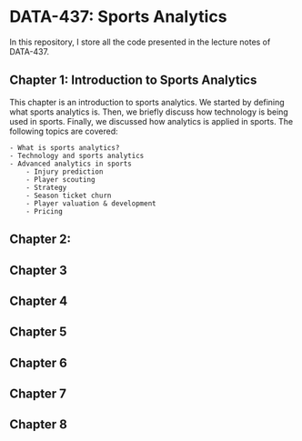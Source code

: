 # DATA-437: Sports Analytics

In this repository, I store all the code presented in the lecture notes of DATA-437.

## Chapter 1: Introduction to Sports Analytics

This chapter is an introduction to sports analytics. We started by defining what sports analytics is. Then, we briefly discuss how technology is being used in sports. Finally, we discussed how analytics is applied in sports. The following topics are covered:

    - What is sports analytics?
    - Technology and sports analytics
    - Advanced analytics in sports
        - Injury prediction
        - Player scouting 
        - Strategy
        - Season ticket churn
        - Player valuation & development 
        - Pricing

## Chapter 2: 

## Chapter 3

## Chapter 4

## Chapter 5

## Chapter 6

## Chapter 7

## Chapter 8
